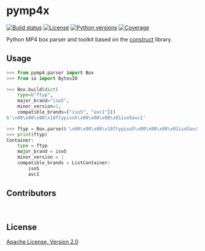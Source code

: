 # pymp4x

[![Build status](https://github.com/ktp420/pymp4x/actions/workflows/ci.yml/badge.svg)](https://github.com/ktp420/pymp4x/actions/workflows/ci.yml)
[![License](https://img.shields.io/pypi/l/pymp4x)](LICENSE)
[![Python versions](https://img.shields.io/pypi/pyversions/pymp4x)](https://pypi.org/project/pymp4x)
[![Coverage](https://codecov.io/gh/ktp420/pymp4x/branch/master/graph/badge.svg)](https://app.codecov.io/github/ktp420/pymp4x)

Python MP4 box parser and toolkit based on the [construct](https://github.com/construct/construct) library.

## Usage

```python
>>> from pymp4.parser import Box
>>> from io import BytesIO

>>> Box.build(dict(
    type=b"ftyp",
    major_brand="iso5",
    minor_version=1,
    compatible_brands=["iso5", "avc1"]))
b'\x00\x00\x00\x18ftypiso5\x00\x00\x00\x01iso5avc1'

>>> ftyp = Box.parse(b'\x00\x00\x00\x18ftypiso5\x00\x00\x00\x01iso5avc1')
>>> print(ftyp)
Container:
    type = ftyp
    major_brand = iso5
    minor_version = 1
    compatible_brands = ListContainer:
        iso5
        avc1

```

## Contributors

<a href="https://github.com/ktp420"><img src="https://images.weserv.nl/?url=avatars.githubusercontent.com/u/9156038?v=4&h=25&w=25&fit=cover&mask=circle&maxage=7d" alt=""/></a>
<a href="https://github.com/beardypig"><img src="https://images.weserv.nl/?url=avatars.githubusercontent.com/u/16033421?v=4&h=25&w=25&fit=cover&mask=circle&maxage=7d" alt=""/></a>
<a href="https://github.com/truedread"><img src="https://images.weserv.nl/?url=avatars.githubusercontent.com/u/25360375?v=4&h=25&w=25&fit=cover&mask=circle&maxage=7d" alt=""/></a>
<a href="https://github.com/orca-eaa5a"><img src="https://images.weserv.nl/?url=avatars.githubusercontent.com/u/28733566?v=4&h=25&w=25&fit=cover&mask=circle&maxage=7d" alt=""/></a>
<a href="https://github.com/rlaphoenix"><img src="https://images.weserv.nl/?url=avatars.githubusercontent.com/u/17136956?v=4&h=25&w=25&fit=cover&mask=circle&maxage=7d" alt=""/></a>

## License

[Apache License, Version 2.0](LICENSE)
